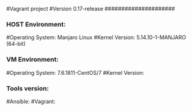#Vagrant project
#Version 0.17-release
#####################
### HOST Environment:
#Operating System: Manjaro Linux
#Kernel Version: 5.14.10-1-MANJARO (64-bit)
### VM Environment:
#Operating System: 7.6.1811-CentOS/7 
#Kernel Version: 
### Tools version:
#Ansible: 
#Vagrant: 
